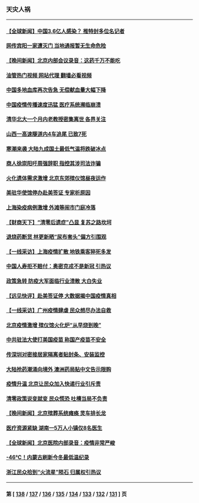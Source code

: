 ### 天灾人祸
---
#### [【全球新闻】中国3.6亿人感染？ 推特封多位名记者](../../pages/ncid280/n13886689.md?12172046) 
#### [网传宾阳一家遭灭门 当地通报暂无生命危险](../../pages/ncid280/n13886681.md?12172046) 
#### [【晚间新闻】北京内部会议录音：这药千万不能吃](../../pages/ncid280/n13886691.md?12172046) 
#### [油管热门视频 网站代理 翻墙必看视频](http://138.2.39.72:81/youtube.html?epic-marker?12172046)
#### [中国多地血库再次告急 无偿献血量大幅下降](../../pages/ncid280/n13886675.md?12172046) 
#### [中国疫情传播速度迅猛 医疗系统濒临崩溃](../../pages/ncid280/n13886639.md?12172046) 
#### [清华北大一个月内老教授密集离世 各界关注](../../pages/ncid280/n13886469.md?12172046) 
#### [山西一高速隧道内4车追尾 已致7死](../../pages/ncid280/n13886673.md?12172046) 
#### [寒潮来袭 大陆九成国土最低气温将跌破冰点](../../pages/ncid280/n13886529.md?12172046) 
#### [商人徐崇阳吁周强辞职 指控其涉司法诈骗](../../pages/ncid280/n13886549.md?12172046) 
#### [火化遗体需求激增 北京东郊殡仪馆昼夜运作](../../pages/ncid280/n13886439.md?12172046) 
#### [美驻华使馆停办赴美签证 专家析原因](../../pages/ncid280/n13886582.md?12172046) 
#### [上海染疫病例激增 外滩等闹市门庭冷落](../../pages/ncid280/n13886478.md?12172046) 
#### [【财商天下】“清零后遗症”凸显 复苏之路坎坷](../../pages/ncid280/n13886408.md?12172046) 
#### [退烧药断货 林更新晒“尿布套头”偏方引围观](../../pages/ncid280/n13886399.md?12172046) 
#### [【一线采访】上海疫情扩散 地铁乘客猝死多发](../../pages/ncid280/n13886278.md?12172046) 
#### [中国人寿拒不赔付：奥密克戎不是新冠 引热议](../../pages/ncid280/n13886388.md?12172046) 
#### [政策急转 防疫大军面临行业溃散 大白失业](../../pages/ncid280/n13886279.md?12172046) 
#### [【远见快评】赴美签证停 大数据揭中国疫情真相](../../pages/ncid280/n13885945.md?12172046) 
#### [【一线采访】广州疫情肆虐 民众想尽办法自救](../../pages/ncid280/n13886155.md?12172046) 
#### [北京疫情激增 殡仪馆火化炉“从早烧到晚”](../../pages/ncid280/n13886237.md?12172046) 
#### [中共驻法大使打美国疫苗 称国产疫苗不安全](../../pages/ncid280/n13886242.md?12172046) 
#### [传深圳对密接居家隔离者贴封条、安装监控](../../pages/ncid280/n13886185.md?12172046) 
#### [大陆抢药潮涌向境外 澳洲药局贴中文告示限购](../../pages/ncid280/n13886157.md?12172046) 
#### [疫情升温 北京让民众加入快递行业引斥责](../../pages/ncid280/n13886152.md?12172046) 
#### [清零政策说变就变 民众慌恐 吐槽当局不负责](../../pages/ncid280/n13886108.md?12172046) 
#### [【晚间新闻】北京殡葬系统瘫痪 灵车排长龙](../../pages/ncid280/n13884579.md?12172046) 
#### [医疗资源紧缺 湖南一5万人小镇仅8名医生](../../pages/ncid280/n13886106.md?12172046) 
#### [【全球新闻】北京医院内部录音：疫情非常严峻](../../pages/ncid280/n13886118.md?12172046) 
#### [-46℃！内蒙古刷新今冬最低温纪录](../../pages/ncid280/n13886083.md?12172046) 
#### [浙江民众拾到“火流星”陨石 归属权引热议](../../pages/ncid280/n13886028.md?12172046) 

---
#### 第 [ [138](./138.md?12172046) / [137](./137.md?12172046) / [136](./136.md?12172046) / [135](./135.md?12172046) / [134](./134.md?12172046) / [133](./133.md?12172046) / [132](./132.md?12172046) / [131](./131.md?12172046) ] 页
